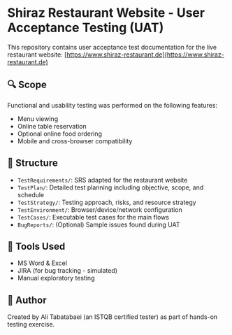 # Shiraz Restaurant Website - User Acceptance Testing (UAT)

This repository contains user acceptance test documentation for the live restaurant website: [https://www.shiraz-restaurant.de](https://www.shiraz-restaurant.de)

## 🔍 Scope
Functional and usability testing was performed on the following features:
- Menu viewing
- Online table reservation
- Optional online food ordering
- Mobile and cross-browser compatibility

## 📂 Structure

- `TestRequirements/`: SRS adapted for the restaurant website
- `TestPlan/`: Detailed test planning including objective, scope, and schedule
- `TestStrategy/`: Testing approach, risks, and resource strategy
- `TestEnvironment/`: Browser/device/network configuration
- `TestCases/`: Executable test cases for the main flows
- `BugReports/`: (Optional) Sample issues found during UAT

## 📅 Tools Used

- MS Word & Excel
- JIRA (for bug tracking - simulated)
- Manual exploratory testing

## 👤 Author

Created by Ali Tabatabaei (an ISTQB certified tester) as part of hands-on testing exercise.
